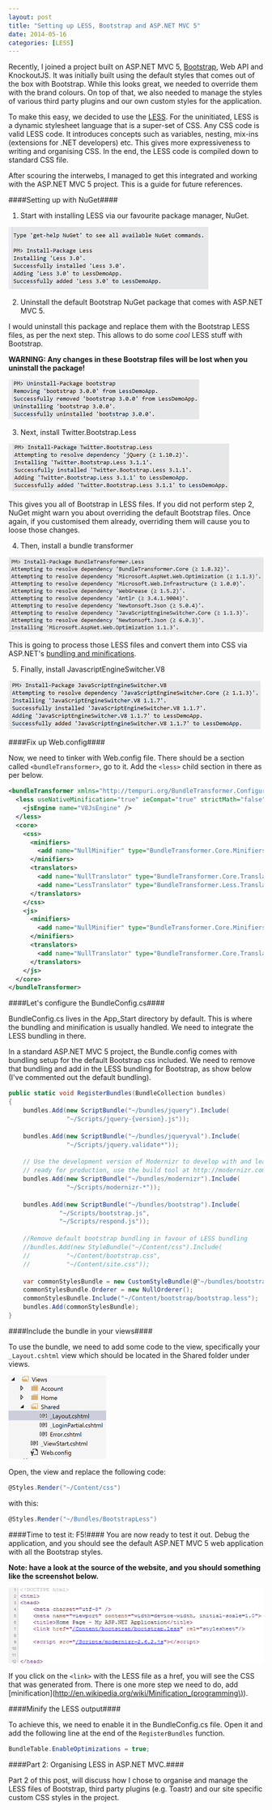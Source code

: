 ```yaml
---
layout: post
title: "Setting up LESS, Bootstrap and ASP.NET MVC 5"
date: 2014-05-16
categories: [LESS]
---
```


Recently, I joined a project built on ASP.NET MVC 5, [Bootstrap](http://getbootstrap.com/), Web API and KnockoutJS. 
It was initially built using the default styles that comes out of the box with Bootstrap. While this looks great, we 
needed to override them with the brand colours. On top of that, we also needed to manage the styles of various third 
party plugins and our own custom styles for the application.

To make this easy, we decided to use the [LESS](http://lesscss.org/). For the uninitiated, LESS is a dynamic
stylesheet language that is a super-set of CSS. Any CSS code is valid LESS code. It introduces concepts such as 
variables, nesting, mix-ins (extensions for .NET developers) etc. This gives more expressiveness to writing and 
organising CSS. In the end, the LESS code is compiled down to standard CSS file.

After scouring the interwebs, I managed to get this integrated and working with the ASP.NET MVC 5 project. This is a 
guide for future references.

####Setting up with NuGet####

1) Start with installing LESS via our favourite package manager, NuGet.

<div class="centered">
    <img src="/images/less-nuget.png"  alt="LESS via NuGet" />
</div>

2) Uninstall the default Bootstrap NuGet package that comes with ASP.NET MVC 5.

I would uninstall this package and replace them with the Bootstrap LESS files, as per the next step.
This allows to do some *cool* LESS stuff with Bootstrap.

**WARNING: Any changes in these Bootstrap files will be lost when you uninstall the package!**

<div class="centered">
    <img src="/images/uninstall-default-bootstrap-pkg-nuget.png"  alt="Uninstall default Bootstrap NuGet package" />
</div>

3) Next, install Twitter.Bootstrap.Less

<div class="centered">
    <img src="/images/bootstrap-less-nuget.png"  alt="Bootstrap LESS files via NuGet" />
</div>

This gives you all of Bootstrap in LESS files. If you did not perform step 2, NuGet might warn you about overriding the
default Bootstrap files. Once again, if you customised them already, overriding them will cause you to loose those 
changes.

4) Then, install a bundle transformer

<div class="centered">
    <img src="/images/bundletransformer-less-nuget.png"  alt="LESS BundleTransformer via NuGet" />
</div>

This is going to process those LESS files and convert them into CSS via ASP.NET's 
[bundling and minifications](http://www.asp.net/mvc/tutorials/mvc-4/bundling-and-minification).

5) Finally, install JavascriptEngineSwitcher.V8

<div class="centered">
    <img src="/images/JavaScriptEngineSwitcher.V8-nuget.png"  alt="JavaScriptEngineSwitcher via NuGet" />
</div>

####Fix up Web.config####

Now, we need to tinker with Web.config file. There should be a section called ```<bundleTransformer>```, go to it.
Add the ```<less>``` child section in there as per below.

``` xml
<bundleTransformer xmlns="http://tempuri.org/BundleTransformer.Configuration.xsd">
  <less useNativeMinification="true" ieCompat="true" strictMath="false" strictUnits="false" dumpLineNumbers="None">
    <jsEngine name="V8JsEngine" />
  </less>
  <core>
    <css>
      <minifiers>
        <add name="NullMinifier" type="BundleTransformer.Core.Minifiers.NullMinifier, BundleTransformer.Core" />
      </minifiers>
      <translators>
        <add name="NullTranslator" type="BundleTransformer.Core.Translators.NullTranslator, BundleTransformer.Core" enabled="false" />
        <add name="LessTranslator" type="BundleTransformer.Less.Translators.LessTranslator, BundleTransformer.Less" />
      </translators>
    </css>
    <js>
      <minifiers>
        <add name="NullMinifier" type="BundleTransformer.Core.Minifiers.NullMinifier, BundleTransformer.Core" />
      </minifiers>
      <translators>
        <add name="NullTranslator" type="BundleTransformer.Core.Translators.NullTranslator, BundleTransformer.Core" enabled="false" />
      </translators>
    </js>
  </core>
</bundleTransformer>
```

####Let's configure the BundleConfig.cs####

BundleConfig.cs lives in the App_Start directory by default. This is where the bundling and minification is usually 
handled. We need to integrate the LESS bundling in there.

In a standard ASP.NET MVC 5 project, the Bundle.config comes with bundling setup for the default Bootstrap css included. 
We need to remove that bundling and add in the LESS bundling for Bootstrap, as show below (I've commented out the 
default bundling).

``` csharp
public static void RegisterBundles(BundleCollection bundles)
{
    bundles.Add(new ScriptBundle("~/bundles/jquery").Include(
                "~/Scripts/jquery-{version}.js"));

    bundles.Add(new ScriptBundle("~/bundles/jqueryval").Include(
                "~/Scripts/jquery.validate*"));

    // Use the development version of Modernizr to develop with and learn from. Then, when you're
    // ready for production, use the build tool at http://modernizr.com to pick only the tests you need.
    bundles.Add(new ScriptBundle("~/bundles/modernizr").Include(
                "~/Scripts/modernizr-*"));

    bundles.Add(new ScriptBundle("~/bundles/bootstrap").Include(
              "~/Scripts/bootstrap.js",
              "~/Scripts/respond.js"));

    //Remove default bootstrap bundling in favour of LESS bundling
    //bundles.Add(new StyleBundle("~/Content/css").Include(
    //          "~/Content/bootstrap.css",
    //          "~/Content/site.css"));

    var commonStylesBundle = new CustomStyleBundle(@"~/bundles/bootstrapless");
    commonStylesBundle.Orderer = new NullOrderer();
    commonStylesBundle.Include("~/Content/bootstrap/bootstrap.less");
    bundles.Add(commonStylesBundle);
}
```

####Include the bundle in your views####

To use the bundle, we need to add some code to the view, specifically your ```_Layout.cshtml``` view which should be 
located in the Shared folder under views.

<div class="centered">
    <img src="/images/layout_view_location.png"  alt="Layout view" />
</div>

Open, the view and replace the following code:

``` csharp
@Styles.Render("~/Content/css")
```

with this:

``` csharp
@Styles.Render("~/Bundles/BootstrapLess")
``` 

####Time to test it: F5!####
You are now ready to test it out. Debug the application, and you should see the default ASP.NET MVC 5 web application 
with all the Bootstrap styles. 

**Note: have a look at the source of the website, and you should something like the screenshot below.**

<div class="centered">
    <img src="/images/less-demo-website-source-code.png"  alt="LESS in the wild" />
</div>

If you click on the ```<link>``` with the LESS file as a href, you will see the CSS that was generated from. There is 
one more step we need to do, add [minification](http://en.wikipedia.org/wiki/Minification_(programming\)).

####Minify the LESS output####

To achieve this, we need to enable it in the BundleConfig.cs file. Open it and add the following line at the end of the 
```RegisterBundles``` function.

``` csharp
BundleTable.EnableOptimizations = true;
```

####Part 2: Organising LESS in ASP.NET MVC.####

Part 2 of this post, will discuss how I chose to organise and manage the LESS files of Bootstrap, third party plugins 
 (e.g. Toastr) and our site specific custom CSS styles in the project.
